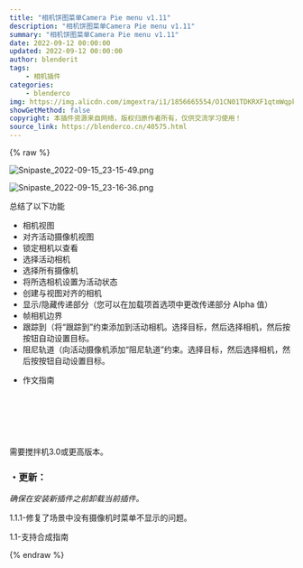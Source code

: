 ```yaml
---
title: "相机饼图菜单Camera Pie menu v1.11"
description: "相机饼图菜单Camera Pie menu v1.11"
summary: "相机饼图菜单Camera Pie menu v1.11"
date: 2022-09-12 00:00:00
updated: 2022-09-12 00:00:00
author: blenderit
tags: 
    - 相机插件
categories:
    - blenderco
img: https://img.alicdn.com/imgextra/i1/1856665554/O1CN01TDKRXF1qtmWqpkgfr_!!1856665554.png
showGetMethod: false
copyright: 本插件资源来自网络，版权归原作者所有，仅供交流学习使用！
source_link: https://blenderco.cn/40575.html
---
```


{% raw %}
<p><img class="aligncenter" src="https://img.alicdn.com/imgextra/i1/1856665554/O1CN01TDKRXF1qtmWqpkgfr_!!1856665554.png" alt="Snipaste_2022-09-15_23-15-49.png"></p><p><img src="https://img.alicdn.com/imgextra/i3/1856665554/O1CN01WWpqjG1qtmWyRmP7r_!!1856665554.png" alt="Snipaste_2022-09-15_23-16-36.png"></p><p>总结了以下功能</p><ul>
<li>相机视图</li>
<li>对齐活动摄像机视图</li>
<li>锁定相机以查看</li>
<li>选择活动相机</li>
<li>选择所有摄像机</li>
<li>将所选相机设置为活动状态</li>
<li>创建与视图对齐的相机</li>
<li>显示/隐藏传递部分（您可以在加载项首选项中更改传递部分 Alpha 值）</li>
<li>帧相机边界</li>
<li>跟踪到（将“跟踪到”约束添加到活动相机。选择目标，然后选择相机，然后按按钮自动设置目标。</li>
<li>阻尼轨道（向活动摄像机添加“阻尼轨道”约束。选择目标，然后选择相机，然后按按钮自动设置目标。</li>
</ul><ul>
<li>作文指南</li>
</ul><p> </p><p> </p><p> </p><p>需要搅拌机3.0或更高版本。</p><h3><b>・更新：</b></h3><p><em>确保在安装新插件之前卸载当前插件。</em></p><p>1.1.1-修复了场景中没有摄像机时菜单不显示的问题。</p><p>1.1-支持合成指南</p>
<div style="display: none">blenderco</div>
{% endraw %}